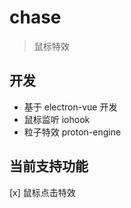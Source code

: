 # chase

> 鼠标特效

## 开发
* 基于 electron-vue 开发
* 鼠标监听 iohook
* 粒子特效 proton-engine

## 当前支持功能
[x] 鼠标点击特效